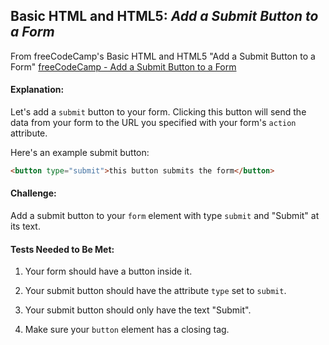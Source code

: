 ## Basic HTML and HTML5: *Add a Submit Button to a Form*
From freeCodeCamp's Basic HTML and HTML5 "Add a Submit Button to a Form"
[freeCodeCamp - Add a Submit Button to a Form](https://beta.freecodecamp.org/en/challenges/basic-html-and-html5/add-a-submit-button-to-a-form)

#### **Explanation:**

Let's add a `submit` button to your form. Clicking this button will send the data from your form to the URL you specified with your form's `action` attribute.

Here's an example submit button:
``` html
<button type="submit">this button submits the form</button>
```

#### **Challenge:**

Add a submit button to your `form` element with type `submit` and "Submit" at its text.

#### **Tests Needed to Be Met:**

1. Your form should have a button inside it.

2. Your submit button should have the attribute `type` set to `submit`.

3. Your submit button should only have the text "Submit".

4. Make sure your `button` element has a closing tag.
